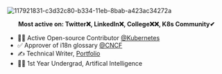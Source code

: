 ![117921831-c3d32c80-b334-11eb-8bab-a423ac34272a](https://github.com/aj11anuj/aj11anuj/assets/116108975/f974cf94-6266-44a8-996d-0b835b106a4f)
<p align="center"><b>Most active on: Twitter❌, LinkedIn❌, College❌❌, K8s Community✔</b></p>

- 👨‍💻 Active Open-source Contributor <a href="https://github.com/kubernetes">@Kubernetes</a>
- ✅ Approver of i18n glossary <a href="https://github.com/cncf">@CNCF</a>
- ✍ Technical Writer, <a href="https://bento.me/aj11anuj">Portfolio</a>
- 👨‍🎓 1st Year Undergrad, Artifical Intelligence
